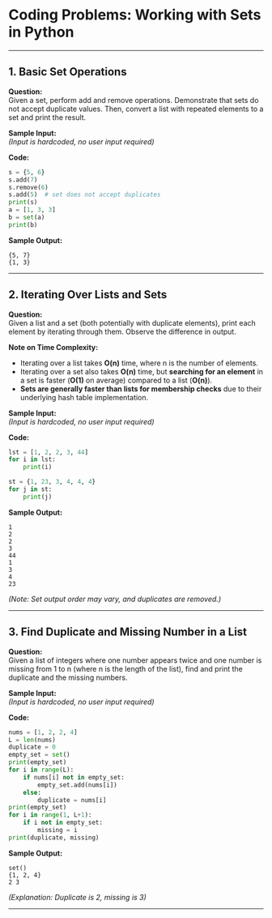 # Coding Problems: Working with Sets in Python

---

## 1. Basic Set Operations

**Question:**  
Given a set, perform add and remove operations. Demonstrate that sets do not accept duplicate values. Then, convert a list with repeated elements to a set and print the result.

**Sample Input:**  
*(Input is hardcoded, no user input required)*

**Code:**
```python
s = {5, 6}
s.add(7)
s.remove(6)
s.add(5)  # set does not accept duplicates
print(s)
a = [1, 3, 3]
b = set(a)
print(b)
```

**Sample Output:**
```
{5, 7}
{1, 3}
```

---

## 2. Iterating Over Lists and Sets

**Question:**  
Given a list and a set (both potentially with duplicate elements), print each element by iterating through them. Observe the difference in output.

**Note on Time Complexity:**  
- Iterating over a list takes **O(n)** time, where n is the number of elements.
- Iterating over a set also takes **O(n)** time, but **searching for an element** in a set is faster (**O(1)** on average) compared to a list (**O(n)**).
- **Sets are generally faster than lists for membership checks** due to their underlying hash table implementation.

**Sample Input:**  
*(Input is hardcoded, no user input required)*

**Code:**
```python
lst = [1, 2, 2, 3, 44]
for i in lst:
    print(i)

st = {1, 23, 3, 4, 4, 4}
for j in st:
    print(j)
```

**Sample Output:**
```
1
2
2
3
44
1
3
4
23
```
*(Note: Set output order may vary, and duplicates are removed.)*

---

## 3. Find Duplicate and Missing Number in a List

**Question:**  
Given a list of integers where one number appears twice and one number is missing from 1 to n (where n is the length of the list), find and print the duplicate and the missing numbers.

**Sample Input:**  
*(Input is hardcoded, no user input required)*

**Code:**
```python
nums = [1, 2, 2, 4]   
L = len(nums)  
duplicate = 0
empty_set = set() 
print(empty_set)
for i in range(L):
    if nums[i] not in empty_set:
        empty_set.add(nums[i])
    else: 
        duplicate = nums[i] 
print(empty_set) 
for i in range(1, L+1):
    if i not in empty_set:
        missing = i 
print(duplicate, missing)
```

**Sample Output:**
```
set()
{1, 2, 4}
2 3
```
*(Explanation: Duplicate is 2, missing is 3)*

---